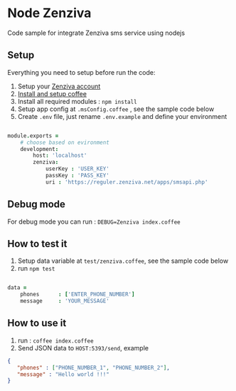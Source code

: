 # Node Zenziva
Code sample for integrate Zenziva sms service using nodejs

## Setup

Everything you need to setup before run the code:

1. Setup your [Zenziva account](http://zenziva.net/)
2. [Install and setup coffee](https://www.npmjs.com/package/coffee-script)
3. Install all required modules : `npm install`
4. Setup app config at `.msConfig.coffee` , see the sample code below
5. Create `.env` file, just rename `.env.example` and define your environment

```coffeescript

module.exports =
	# choose based on evironment
	development:
		host: 'localhost'
		zenziva:
			userKey : 'USER_KEY'
			passKey : 'PASS_KEY'
			uri : 'https://reguler.zenziva.net/apps/smsapi.php'

```

## Debug mode
For debug mode you can run : `DEBUG=Zenziva index.coffee`

## How to test it
1. Setup data variable at `test/zenziva.coffee`, see the sample code below
2. run `npm test`

```coffeescript

data =
	phones 		: ['ENTER_PHONE_NUMBER']
	message		: 'YOUR_MESSAGE'

```

## How to use it
1. run : `coffee index.coffee`
2. Send JSON data to `HOST:5393/send`, example

```json
{
   "phones" : ["PHONE_NUMBER_1", "PHONE_NUMBER_2"],
   "message" : "Hello world !!!"
}
```